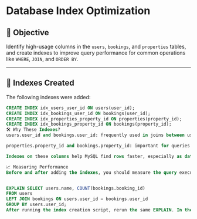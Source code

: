 # Database Index Optimization

## 📌 Objective
Identify high-usage columns in the `users`, `bookings`, and `properties` tables, and create indexes to improve query performance for common operations like `WHERE`, `JOIN`, and `ORDER BY`.

---

## 🔎 Indexes Created
The following indexes were added:

```sql
CREATE INDEX idx_users_user_id ON users(user_id);
CREATE INDEX idx_bookings_user_id ON bookings(user_id);
CREATE INDEX idx_properties_property_id ON properties(property_id);
CREATE INDEX idx_bookings_property_id ON bookings(property_id);
🛠️ Why These Indexes?
users.user_id and bookings.user_id: frequently used in joins between users and bookings.

properties.property_id and bookings.property_id: important for queries joining properties with bookings or filtering by property.

Indexes on these columns help MySQL find rows faster, especially as data grows.

📈 Measuring Performance
Before and after adding the indexes, you should measure the query execution plan with EXPLAIN:


EXPLAIN SELECT users.name, COUNT(bookings.booking_id)
FROM users
LEFT JOIN bookings ON users.user_id = bookings.user_id
GROUP BY users.user_id;
After running the index creation script, rerun the same EXPLAIN. In the output, check the key column: it should now reference your new indexes (e.g., idx_users_user_id), confirming they are being used.

